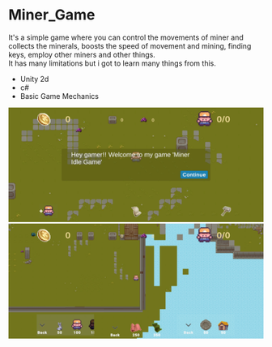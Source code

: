 # Miner_Game
It's a simple game where you can control the movements of miner and collects the minerals, boosts the speed of movement and mining, finding keys, employ other miners and other things.
<br>
It has many limitations but i got to learn many things from this.
<ul>
  <li>Unity 2d</li>
  <li>c#</li>
  <li>Basic Game Mechanics</li>
</ul>

<img src="./images/Screenshot_20231129_195926_Miner Idle Game.jpg" alt="img1">
<img src="./images/Screenshot_20231129_200002_Miner Idle Game.jpg" alt="img2">
